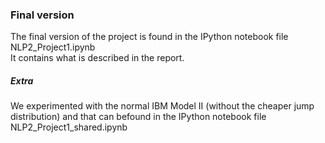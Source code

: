
### Final version
The final version of the project is found in the IPython notebook file NLP2_Project1.ipynb  
It contains what is described in the report.  

##### Extra  
We experimented with the normal IBM Model II (without the cheaper jump distribution) and that can befound in the IPython notebook file NLP2_Project1_shared.ipynb

